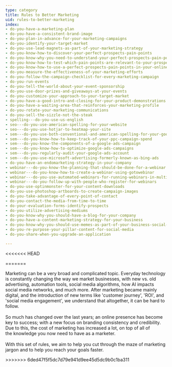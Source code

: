 ```yaml
---
type: category
title: Rules to Better Marketing
uid: rules-to-better-marketing
index:
- do-you-have-a-marketing-plan
- do-you-have-a-consistent-brand-image
- do-you-plan-in-advance-for-your-marketing-campaigns
- do-you-identify-your-target-market
- do-you-use-lead-magnets-as-part-of-your-marketing-strategy
- do-you-know-how-to-discover-your-perfect-prospects-pain-points
- do-you-know-why-you-need-to-understand-your-perfect-prospects-pain-points
- do-you-know-how-to-test-which-pain-points-are-relevant-to-your-prospect
- do-you-know-how-to-use-a-perfect-prospects-pain-points-in-your-online-marketing
- do-you-measure-the-effectiveness-of-your-marketing-efforts
- do-you-follow-the-campaign-checklist-for-every-marketing-campaign
- do-you-run-events
- do-you-tell-the-world-about-your-event-sponsorship
- do-you-use-door-prizes-and-giveaways-at-your-events
- do-you-customize-your-approach-to-your-target-market
- do-you-have-a-good-intro-and-closing-for-your-product-demonstrations
- do-you-have-a-waiting-area-that-reinforces-your-marketing-profile
- do-you-rotate-your-marketing-communications
- do-you-sell-the-sizzle-not-the-steak
- spelling---do-you-use-us-english
- seo---do-you-use-american-spelling-for-your-website
- seo---do-you-use-hotjar-to-heatmap-your-site
- sem---do-you-use-both-conventional-and-american-spelling-for-your-google-ads
- sem---do-you-know-how-to-keep-track-of-your-ppc-campaign-spend
- sem---do-you-know-the-components-of-a-google-ads-campaign
- sem---do-you-know-how-to-optimize-google-ads-campaigns
- sem---do-you-regularly-audit-your-google-ads-account
- sem---do-you-use-microsoft-advertising-formerly-known-as-bing-ads
- do-you-have-an-endomarketing-strategy-in-your-company
- webinar---do-you-know-the-planning-that-should-be-done-for-a-webinar
- webinar---do-you-know-how-to-create-a-webinar-using-gotowebinar
- webinar---do-you-use-automated-webinars-for-running-webinars-in-multiple-time-zones
- webinar---do-you-follow-up-with-people-who-register-for-webinars
- do-you-use-optinmonster-for-your-content-downloads
- do-you-use-photoshop-artboards-to-create-campaign-images
- do-you-take-advantage-of-every-point-of-contact
- do-you-contact-the-media-from-time-to-time
- do-your-evaluation-forms-identify-prospects
- do-you-utilize-advertising-mediums
- do-you-know-why-you-should-have-a-blog-for-your-company
- do-you-have-a-content-marketing-strategy-for-your-business
- do-you-know-why-you-should-use-memes-as-part-of-your-business-social-media-content
- do-you-re-purpose-your-pillar-content-for-social-media
- do-you-share-when-you-upgrade-an-application

---
```

<<<<<<< HEAD

=======
<p>​​​​​Marketing can be a very broad and complicated topic. Everyday technology is constantly changing the way we market businesses, with new vs. old advertising, automation tools, social media algorithms, how AI impacts social media networks, and much more. After marketing became mainly digital, and the introduction of new terms like 'customer journey', 'ROI', and 'social media engagement', we understand that altogether, it&#160;can be hard to follow.<br>&#160;<br>So much has changed over the last years; an online presence has become key to success; with a new focus on branding consistency and credibility. Due to this,&#160;the cost of marketing has increased a lot, on top of all of the&#160;knowledge you now need to have as a marketer.<br>&#160;<br>With this set of rules, we aim to help you cut through the maze of marketing jargon&#160;and to help you reach your goals faster.​<br></p>
>>>>>>> 6ded47f5f5dc7d79e941d9ee45d5dc9b0c1ba311


